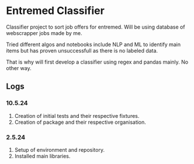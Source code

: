 # Entremed Classifier

Classifier project to sort job offers for entremed. Will be using database of
webscrapper jobs made by me.

Tried different algos and notebooks include NLP and ML to identify main
items but has proven unsuccessfull as there is no labeled data.

That is why will first develop a classifier using regex and pandas mainly.
No other way.

## Logs

### 10.5.24

1. Creation of initial tests and their respective fixtures.
2. Creation of package and their respective organisation.

### 2.5.24

1. Setup of environment and repository.
2. Installed main libraries.
